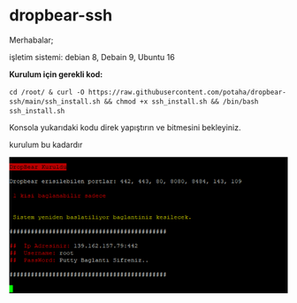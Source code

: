 # dropbear-ssh

Merhabalar;

işletim sistemi: debian 8, Debain 9, Ubuntu 16

**Kurulum için gerekli kod:**

`cd /root/ & curl -O https://raw.githubusercontent.com/potaha/dropbear-ssh/main/ssh_install.sh && chmod +x ssh_install.sh && /bin/bash ssh_install.sh`

Konsola yukarıdaki kodu direk yapıştırın ve bitmesini bekleyiniz.

kurulum bu kadardır


![png](Screenshot_17.png)

